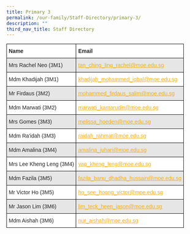 ```yaml
---
title: Primary 3
permalink: /our-family/Staff-Directory/primary-3/
description: ""
third_nav_title: Staff Directory
---
```

<style type="text/css">
.tg  {border-collapse:collapse;border-spacing:0;}
.tg td{border-color:black;border-style:solid;border-width:1px;font-family:Arial, sans-serif;font-size:14px;
  overflow:hidden;padding:10px 5px;word-break:normal;}
.tg th{border-color:black;border-style:solid;border-width:1px;font-family:Arial, sans-serif;font-size:14px;
  font-weight:normal;overflow:hidden;padding:10px 5px;word-break:normal;}
.tg .tg-l2bf{background-color:#FFF;color:#222;font-weight:bold;text-align:left;vertical-align:top}
.tg .tg-h5mn{background-color:#E6E6E6;color:#222;text-align:left;vertical-align:middle}
.tg .tg-y5j8{background-color:#FFF;color:#F1AE16;text-align:left;text-decoration:underline;vertical-align:top}
.tg .tg-al0j{background-color:#E6E6E6;color:#F1AE16;text-align:left;text-decoration:underline;vertical-align:top}
.tg .tg-1ppo{background-color:#FFF;color:#222;text-align:left;vertical-align:middle}
</style>
<table class="tg">
<thead>
  <tr>
    <th class="tg-l2bf"><span style="font-weight:bold">Name</span></th>
    <th class="tg-l2bf"><span style="font-weight:bold">Email</span></th>
  </tr>
</thead>
<tbody>
  <tr>
    <td class="tg-h5mn">Mrs Rachel Neo (3M1)</td>
    <td class="tg-al0j"><a href="mailto:tan_ching_ling_rachel@moe.edu.sg"><span style="text-decoration:underline;color:#F1AE16;background-color:transparent">tan_ching_ling_rachel@moe.edu.sg</span></a></td>
  </tr>
	<tr>
    <td class="tg-1ppo">Mdm Khadijah (3M1)</td>
    <td class="tg-y5j8"><a href="mailto:khadijah_mohammed_iqbal@moe.edu.sg"><span style="text-decoration:underline;color:#F1AE16;background-color:transparent">khadijah_mohammed_iqbal@moe.edu.sg</span></a></td>
  </tr>
  <tr>
    <td class="tg-h5mn">Mr Firdaus (3M2)</td>
    <td class="tg-al0j"><a href="mailto:mohammed_firdaus_salim@moe.edu.sg"><span style="text-decoration:underline;color:#F1AE16;background-color:transparent">mohammed_firdaus_salim@moe.edu.sg</span>
			</a></td>
  </tr>
  <tr>
    <td class="tg-1ppo">Mdm Marwati (3M2)</td>
    <td class="tg-y5j8"><a href="mailto:marwati_kamarudin@moe.edu.sg">
		<span style="text-decoration:underline;color:#F1AE16;background-color:transparent">marwati_kamarudin@moe.edu.sg</span></a></td>
  </tr>
  <tr>
    <td class="tg-h5mn">Mrs Gomes (3M3)</td>
    <td class="tg-al0j"><a href="mailto:un_yih_miin@moe.edu.sg"><span style="text-decoration:underline;color:#F1AE16;background-color:transparent">melissa_hoeden@moe.edu.sg</span></a></td>
  </tr>
  <tr>
    <td class="tg-1ppo">Mdm Ra'idah (3M3)</td>
    <td class="tg-y5j8"><a href="mailto:raidah_rahmat@moe.edu.sg"><span style="text-decoration:underline;color:#F1AE16;background-color:transparent">raidah_rahmat@moe.edu.sg</span></a></td>
  </tr>
  <tr>
    <td class="tg-h5mn">Mdm Amalina (3M4)</td>
    <td class="tg-al0j"><a href="mailto:amalina_juhari@moe.edu.sg"><span style="text-decoration:underline;color:#F1AE16;background-color:transparent">amalina_juhari@moe.edu.sg</span></a></td>
  </tr>
  <tr>
    <td class="tg-1ppo">Mrs Lee Kheng Leng (3M4)</td>
    <td class="tg-y5j8"><a href="mailto:yap_kheng_leng@moe.edu.sg"><span style="text-decoration:underline;color:#F1AE16;background-color:transparent">yap_kheng_leng@moe.edu.sg</span></a></td>
  </tr>
  <tr>
    <td class="tg-h5mn">Mdm Fazila (3M5)</td>
    <td class="tg-al0j"><a href="mailto:fazila_banu_dhadha_hussain@moe.edu.sg"><span style="text-decoration:underline;color:#F1AE16;background-color:transparent">fazila_banu_dhadha_hussain@moe.edu.sg</span></a></td>
  </tr>
  <tr>
    <td class="tg-1ppo">Mr Victor Ho (3M5)</td>
    <td class="tg-y5j8"><a href="mailto:ho_see_hoong_victor@moe.edu.sg"><span style="text-decoration:underline;color:#F1AE16;background-color:transparent">ho_see_hoong_victor@moe.edu.sg</span></a></td>
  </tr>
    <tr>
    <td class="tg-h5mn">Mr Jason Lim (3M6)</td>
    <td class="tg-al0j"><a href="mailto:lim_teck_heen_jason@moe.edu.sg"><span style="text-decoration:underline;color:#F1AE16;background-color:transparent">lim_teck_heen_jason@moe.edu.sg</span></a></td>
  </tr>
  <tr>
    <td class="tg-1ppo">Mdm Aishah (3M6)</td>
    <td class="tg-y5j8"><a href="mailto:nur_aishah@moe.edu.sg"><span style="text-decoration:underline;color:#F1AE16;background-color:transparent">nur_aishah@moe.edu.sg</span></a></td>
  </tr>
</tbody>
</table>